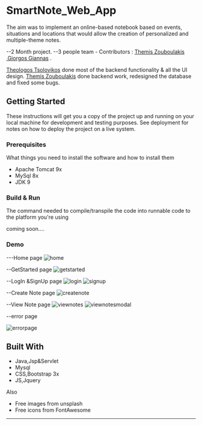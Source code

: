 # SmartNote_Web_App

Τhe aim was to implement an online-based notebook based on events, situations and locations that would allow the creation of personalized and multiple-theme notes.

--2 Month project.
--3 people team -  Contributors : <a href="https://github.com/IanMoonee">Themis Zouboulakis</a> ,<a href="https://github.com/ggiannas">Giorgos Giannas</a> .

<a href="https://github.com/TsolosT">Theologos Tsolovikos</a> done most of the backend functionality & all the UI design.
<a href="https://github.com/IanMoonee">Themis Zouboulakis</a> done backend work, redesigned the database and fixed some bugs.

## Getting Started

These instructions will get you a copy of the project up and running on your local machine for development and testing purposes. See deployment for notes on how to deploy the project on a live system.

### Prerequisites

What things you need to install the software and how to install them

* Apache Tomcat 9x
* MySql 8x
* JDK 9

### Build & Run

The command needed to compile/transpile the code into runnable code to the platform you're using

coming soon....

### Demo

---Home page
![home](https://user-images.githubusercontent.com/35338309/55509455-bda5f880-5664-11e9-9fa2-8dad36bcd7bc.png)

--GetStarted page
![getstarted](https://user-images.githubusercontent.com/35338309/55509511-d6aea980-5664-11e9-8652-358d19c12732.png)

--LogIn &SignUp page
![login](https://user-images.githubusercontent.com/35338309/55509560-eb8b3d00-5664-11e9-9aab-5cfcf52e9ffc.png)
![signup](https://user-images.githubusercontent.com/35338309/55509577-f3e37800-5664-11e9-9e4e-a4b1e47c781f.png)

--Create Note page
![createnote](https://user-images.githubusercontent.com/35338309/55509603-03fb5780-5665-11e9-9509-f404685aaaca.png)

--View Note page
![viewnotes](https://user-images.githubusercontent.com/35338309/55509637-17a6be00-5665-11e9-8843-f2ef07d51d25.png)
![viewnotesmodal](https://user-images.githubusercontent.com/35338309/55509646-1aa1ae80-5665-11e9-8c93-db4339f14aff.png)

--error page

![errorpage](https://user-images.githubusercontent.com/35338309/55509660-22f9e980-5665-11e9-8389-1de6022b8fce.png)


## Built With

* Java,Jsp&Servlet
* Mysql
* CSS,Bootstrap 3x
* JS,Jquery

Also 
* Free images from unsplash 
* Free icons from FontAwesome

----------------------------------------------------------------------------------------------------------------------------------------

